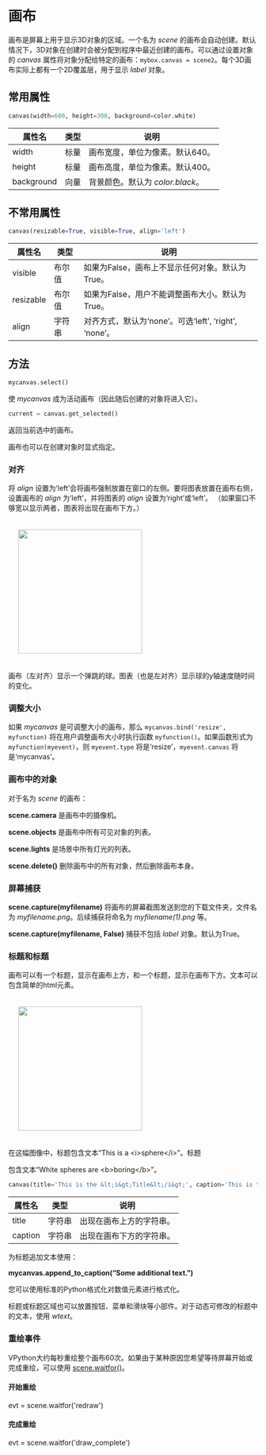 # 画布

画布是屏幕上用于显示3D对象的区域。一个名为 *scene* 的画布会自动创建。默认情况下，3D对象在创建时会被分配到程序中最近创建的画布。可以通过设置对象的 *canvas* 属性将对象分配给特定的画布：`mybox.canvas = scene2`。每个3D画布实际上都有一个2D覆盖层，用于显示 *label* 对象。

## 常用属性

```python
canvas(width=600, height=300, background=color.white)
```

| 属性名       | 类型     | 说明                                         |
|--------------|----------|----------------------------------------------|
| width        | 标量     | 画布宽度，单位为像素。默认640。              |
| height       | 标量     | 画布高度，单位为像素。默认400。              |
| background   | 向量     | 背景颜色。默认为 *color.black*。             |

## 不常用属性

```python
canvas(resizable=True, visible=True, align='left')
```

| 属性名       | 类型     | 说明                                         |
|--------------|----------|----------------------------------------------|
| visible      | 布尔值   | 如果为False，画布上不显示任何对象。默认为True。|
| resizable    | 布尔值   | 如果为False，用户不能调整画布大小。默认为True。|
| align        | 字符串   | 对齐方式，默认为‘none’。可选‘left’, ‘right’, ‘none’。|

## 方法

```python
mycanvas.select()
```

使 *mycanvas* 成为活动画布（因此随后创建的对象将进入它）。

```python
current = canvas.get_selected()
```

返回当前选中的画布。

画布也可以在创建对象时显式指定。

### 对齐

将 *align* 设置为‘left’会将画布强制放置在窗口的左侧。要将图表放置在画布右侧，设置画布的 *align* 为‘left’，并将图表的 *align* 设置为‘right’或‘left’。 （如果窗口不够宽以显示两者，图表将出现在画布下方。）

<img src="https://cdn.phycat.cn/localediter/202405171855740.png" width="250px" style="display: inline;margin:20px">

画布（左对齐）显示一个弹跳的球。图表（也是左对齐）显示球的y轴速度随时间的变化。

### 调整大小

如果 *mycanvas* 是可调整大小的画布，那么 `mycanvas.bind('resize', myfunction)` 将在用户调整画布大小时执行函数 `myfunction()`。如果函数形式为 `myfunction(myevent)`，则 `myevent.type` 将是‘resize’，`myevent.canvas` 将是‘mycanvas’。

### 画布中的对象

对于名为 *scene* 的画布：

**scene.camera** 是画布中的摄像机。

**scene.objects** 是画布中所有可见对象的列表。

**scene.lights** 是场景中所有灯光的列表。

**scene.delete()** 删除画布中的所有对象，然后删除画布本身。

### 屏幕捕获

**scene.capture(myfilename)** 将画布的屏幕截图发送到您的下载文件夹，文件名为 *myfilename.png*。后续捕获将命名为 *myfilename(1).png* 等。

**scene.capture(myfilename, False)** 捕获不包括 *label* 对象。默认为True。

### 标题和标题

画布可以有一个标题，显示在画布上方，和一个标题，显示在画布下方。文本可以包含简单的html元素。

<img src="https://cdn.phycat.cn/localediter/202405171855741.png" width="250px" style="display: inline;margin:20px">

在这幅图像中，标题包含文本“This is a &lt;i&gt;sphere&lt;/i&gt;”。标题

包含文本“White spheres are &lt;b&gt;boring&lt;/b&gt;”。

```python
canvas(title='This is the &lt;i&gt;Title&lt;/i&gt;', caption='This is the &lt;b&gt;caption&lt;/b&gt;')
```

| 属性名       | 类型     | 说明                                         |
|--------------|----------|----------------------------------------------|
| title        | 字符串   | 出现在画布上方的字符串。                     |
| caption      | 字符串   | 出现在画布下方的字符串。                     |

为标题追加文本使用：

**mycanvas.append_to_caption(“Some additional text.”)**

您可以使用标准的Python格式化对数值元素进行格式化。

标题或标题区域也可以放置按钮、菜单和滑块等小部件。对于动态可修改的标题中的文本，使用 *wtext*。

### 重绘事件

VPython大约每秒重绘整个画布60次。如果由于某种原因您希望等待屏幕开始或完成重绘，可以使用 [scene.waitfor()](https://www.glowscript.org/docs/VPythonDocs/mouse.html#waitfor)。

#### 开始重绘

evt = scene.waitfor('redraw')

#### 完成重绘

evt = scene.waitfor('draw_complete')
